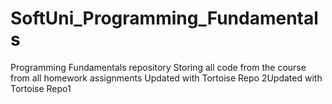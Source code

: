 # SoftUni_Programming_Fundamentals
Programming Fundamentals repository
Storing all code from the course from all homework assignments
Updated with Tortoise Repo 2Updated with Tortoise Repo1